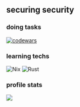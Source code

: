 ## securing security

### doing tasks
[![codewars](https://www.codewars.com/users/putyforce/badges/large)](https://www.codewars.com/users/putyforce) 

### learning techs
![Nix](https://img.shields.io/badge/NIX-5277C3.svg?style=for-the-badge&logo=NixOS&logoColor=white) ![Rust](https://img.shields.io/badge/rust-%23000000.svg?style=for-the-badge&logo=rust&logoColor=white) 

### profile stats
![](https://komarev.com/ghpvc/?username=putyforce&color=000000)
